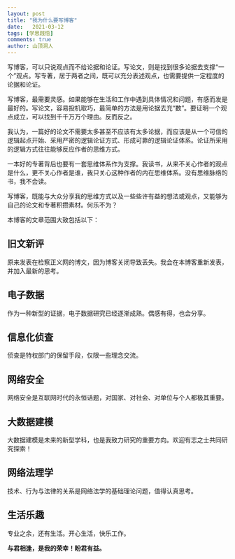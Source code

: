 ```yaml
---
layout: post
title: "我为什么要写博客"
date:   2021-03-12
tags: [学思践悟]
comments: true
author: 山顶洞人
---
```


写博客，可以只说观点而不给论据和论证。写论文，则是找到很多论据去支撑“一个”观点。写专著，居于两者之间，既可以充分表述观点，也需要提供一定程度的论据和论证。

写博客，最需要灵感。如果能够在生活和工作中遇到具体情况和问题，有感而发是最好的。写论文，容易投机取巧，最简单的方法是用论据去充“数”。要证明一个观点成立，可以找到千千万万个理由。反而反之。

我认为，一篇好的论文不需要太多甚至不应该有太多论据，而应该是从一个可信的逻辑起点开始、采用严密的逻辑论证方式、形成可靠的逻辑论证体系。论证所采用的逻辑方式往往能够反应作者的思维方式。

一本好的专著背后也要有一套思维体系作为支撑。我读书，从来不关心作者的观点是什么，更不关心作者是谁，我只关心这种作者的内在思维体系。没有思维脉络的书，我不会读。

写博客，既能与大众分享我的思维方式以及一些些许有益的想法或观点，又能够为自己的论文和专著积攒素材。何乐不为？

本博客的文章范围大致包括以下：

## 旧文新评

原来发表在检察正义网的博文，因为博客关闭导致丢失。我会在本博客重新发表，并加入最新的思考。

## 电子数据

作为一种新型的证据，电子数据研究已经逐渐成熟。偶感有得，也会分享。

## 信息化侦查

侦查是特权部门的保留手段，仅限一些理念交流。

## 网络安全

网络安全是互联网时代的永恒话题，对国家、对社会、对单位与个人都极其重要。

## 大数据建模

大数据建模是未来的新型学科，也是我致力研究的重要方向。欢迎有志之士共同研究探索！

## 网络法理学

技术、行为与法律的关系是网络法学的基础理论问题，值得认真思考。

## 生活乐趣

专业之余，还有生活。开心生活，快乐工作。



**与君相逢，是我的荣幸！盼君有益。**


